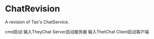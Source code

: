 # ChatRevision
A revision of Tao's ChatService.


cmd启动
输入TheyChat Server启动服务器
输入ThetChat Client启动客户端

